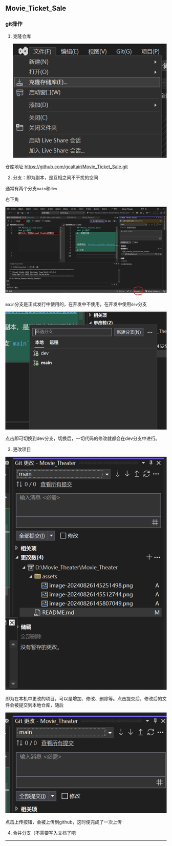 ## Movie_Ticket_Sale
### git操作
1. 克隆仓库

   ![image-20240826145807049](./assets/image-20240826145807049.png)

仓库地址  https://github.com/gcaltair/Movie_Ticket_Sale.git

2. 分支：即为副本，是互相之间不干扰的空间

通常有两个分支`main`和`dev`

右下角

![image-20240826145251498](./assets/image-20240826145251498.png)

`main`分支是正式发行中使用的，在开发中不使用，在开发中使用`dev`分支

![image-20240826145512744](./assets/image-20240826145512744.png)

点击即可切换到dev分支，切换后，一切代码的修改就都会在dev分支中进行。

3. 更改项目

![image-20240826145841320](./assets/image-20240826145841320.png)

即为在本机中更改的项目，可以是增加、修改、删除等。点击提交后，修改后的文件会被提交到本地仓库，随后

![image-20240826150027677](./assets/image-20240826150027677.png)

点击上传按钮，会被上传到github，这时便完成了一次上传

4. 合并分支（不需要写入文档了吧

----

